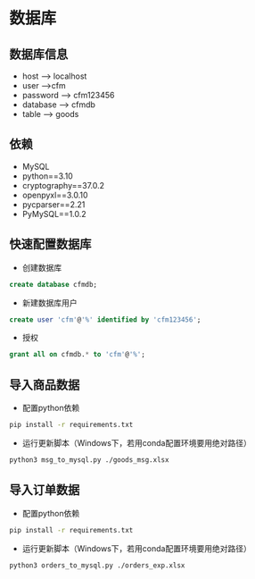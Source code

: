 # 数据库

## 数据库信息

- host --> localhost
- user -->cfm
- password --> cfm123456
- database --> cfmdb
- table --> goods

## 依赖

- MySQL
- python==3.10
- cryptography==37.0.2
- openpyxl==3.0.10
- pycparser==2.21
- PyMySQL==1.0.2

## 快速配置数据库

- 创建数据库

```sql
create database cfmdb;
```

- 新建数据库用户

```sql
create user 'cfm'@'%' identified by 'cfm123456';
```

- 授权

```sql
grant all on cfmdb.* to 'cfm'@'%';
```

## 导入商品数据

- 配置python依赖

```bash
pip install -r requirements.txt
```

- 运行更新脚本（Windows下，若用conda配置环境要用绝对路径）

```bash
python3 msg_to_mysql.py ./goods_msg.xlsx 
```

## 导入订单数据

- 配置python依赖

```bash
pip install -r requirements.txt
```

- 运行更新脚本（Windows下，若用conda配置环境要用绝对路径）

```bash
python3 orders_to_mysql.py ./orders_exp.xlsx 
```

